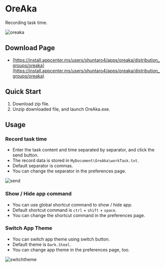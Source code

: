# OreAka
Recording task time.

![oreaka](https://user-images.githubusercontent.com/5329895/66763716-51ddfb80-eee3-11e9-8ad5-c36c7791ed24.png)

## Download Page
- [https://install.appcenter.ms/users/shuntaro4/apps/oreaka/distribution_groups/oreaka](https://install.appcenter.ms/users/shuntaro4/apps/oreaka/distribution_groups/oreaka)

## Quick Start
1. Download zip file.
2. Unzip downloaded file, and launch OreAka.exe.

## Usage
### Record task time
- Enter the task content and time separated by separator, and click the send button.
- The record data is stored in `MyDocument\OreAka\workTask.txt`.
- Default separator is commas.
- You can change the separator in the preferences page.

![send](https://user-images.githubusercontent.com/5329895/66763723-54405580-eee3-11e9-941d-4a2524978825.gif)

### Show / Hide app command
- You can use global shortcut command to show / hide app.
- Default shortcut command is `ctrl` + `shift` + `space`.
- You can change the shortcut command in the preferences page.

### Switch App Theme
- You can switch app theme using switch button.
- Default theme is `Dark.Steel`.
- You can change app theme in the preferences page, too.

![switchtheme](https://user-images.githubusercontent.com/5329895/66763737-59050980-eee3-11e9-9d5c-27453e2fad69.gif)
